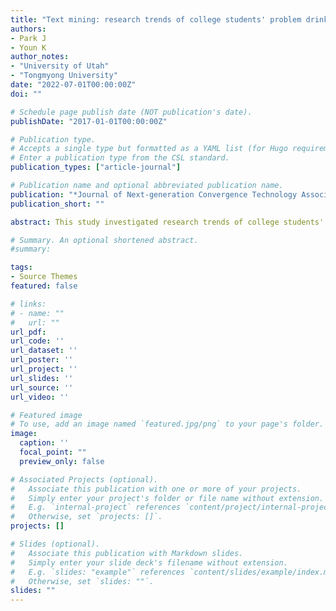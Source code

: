```yaml
---
title: "Text mining: research trends of college students' problem drinking"
authors:
- Park J
- Youn K
author_notes:
- "University of Utah"
- "Tongmyong University"
date: "2022-07-01T00:00:00Z"
doi: ""

# Schedule page publish date (NOT publication's date).
publishDate: "2017-01-01T00:00:00Z"

# Publication type.
# Accepts a single type but formatted as a YAML list (for Hugo requirements).
# Enter a publication type from the CSL standard.
publication_types: ["article-journal"]

# Publication name and optional abbreviated publication name.
publication: "*Journal of Next-generation Convergence Technology Association, 6*(6), 1127-1140, https://doi.org/10.33097/JNCTA.2022.06.06.1127"
publication_short: ""

abstract: This study investigated research trends of college students' problem drinking by using text mining. 100 research papers from 2000 to 2021 were collected with the keyword of "college students' problem drinking" from RISS. We aimed to provide preliminary data on college students' problem drinking by identifying latent meaning and patterns of research articles. Results 140 words were selected for the analysis through preprocessing and stemming from the 100 scholarly literature titles, keywords, and abstracts in Korean and English. The most frequent keyword was 'problem drinking,' and 'college,' 'college students,' 'influence,' 'alcohol,' 'interpersonal relationship,' 'depression,' etc., were in the following order. TF-IDF indicated 'drinking motivation,' 'self-efficacy,' 'depression,' 'college life,' 'stress,' 'personality,' 'psychsocial,' 'violence,' etc. Topic modeling implied that 'topic 1' was the leading topic out of 8 categories. Finally, we propose future directions based on the results.

# Summary. An optional shortened abstract.
#summary:

tags:
- Source Themes
featured: false

# links:
# - name: ""
#   url: ""
url_pdf: 
url_code: ''
url_dataset: ''
url_poster: ''
url_project: ''
url_slides: ''
url_source: ''
url_video: ''

# Featured image
# To use, add an image named `featured.jpg/png` to your page's folder. 
image:
  caption: ''
  focal_point: ""
  preview_only: false

# Associated Projects (optional).
#   Associate this publication with one or more of your projects.
#   Simply enter your project's folder or file name without extension.
#   E.g. `internal-project` references `content/project/internal-project/index.md`.
#   Otherwise, set `projects: []`.
projects: []

# Slides (optional).
#   Associate this publication with Markdown slides.
#   Simply enter your slide deck's filename without extension.
#   E.g. `slides: "example"` references `content/slides/example/index.md`.
#   Otherwise, set `slides: ""`.
slides: ""
---
```



